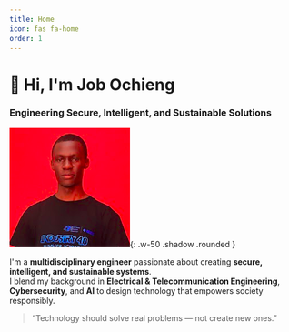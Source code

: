 ```yaml
---
title: Home
icon: fas fa-home
order: 1
---
```


# 👋 Hi, I'm **Job Ochieng**
### Engineering Secure, Intelligent, and Sustainable Solutions

![Job Ochieng](/assets/jobprofile.png){: .w-50 .shadow .rounded }

I'm a **multidisciplinary engineer** passionate about creating **secure, intelligent, and sustainable systems**.  
I blend my background in **Electrical & Telecommunication Engineering**, **Cybersecurity**, and **AI** to design technology that empowers society responsibly.

> “Technology should solve real problems — not create new ones.”

